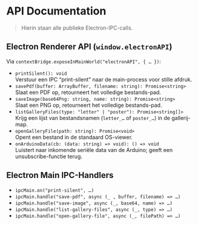 # API Documentation

> Hierin staan alle publieke Electron-IPC-calls.

## Electron Renderer API (`window.electronAPI`)

Via `contextBridge.exposeInMainWorld("electronAPI", { … })`:

- `printSilent(): void`  
  Verstuur een IPC “print-silent” naar de main-process voor stille afdruk.
- `savePdf(buffer: ArrayBuffer, filename: string): Promise<string>`  
  Slaat een PDF op, retourneert het volledige bestands-pad.
- `saveImage(base64Png: string, name: string): Promise<string>`  
  Slaat een PNG op, retourneert het volledige bestands-pad.
- `listGalleryFiles(type: "letter" | "poster"): Promise<string[]>`  
  Krijg een lijst van bestandsnamen (`letter_…` of `poster_…`) in de gallerij-map.
- `openGalleryFile(path: string): Promise<void>`  
  Opent een bestand in de standaard OS-viewer.
- `onArduinoData(cb: (data: string) => void): () => void`  
  Luistert naar inkomende seriële data van de Arduino; geeft een unsubscribe-functie terug.

## Electron Main IPC-Handlers

- `ipcMain.on("print-silent", …)`
- `ipcMain.handle("save-pdf", async (_ , buffer, filename) => …)`
- `ipcMain.handle("save-image", async (_, base64, name) => …)`
- `ipcMain.handle("list-gallery-files", async (_, type) => …)`
- `ipcMain.handle("open-gallery-file", async (_, filePath) => …)`
